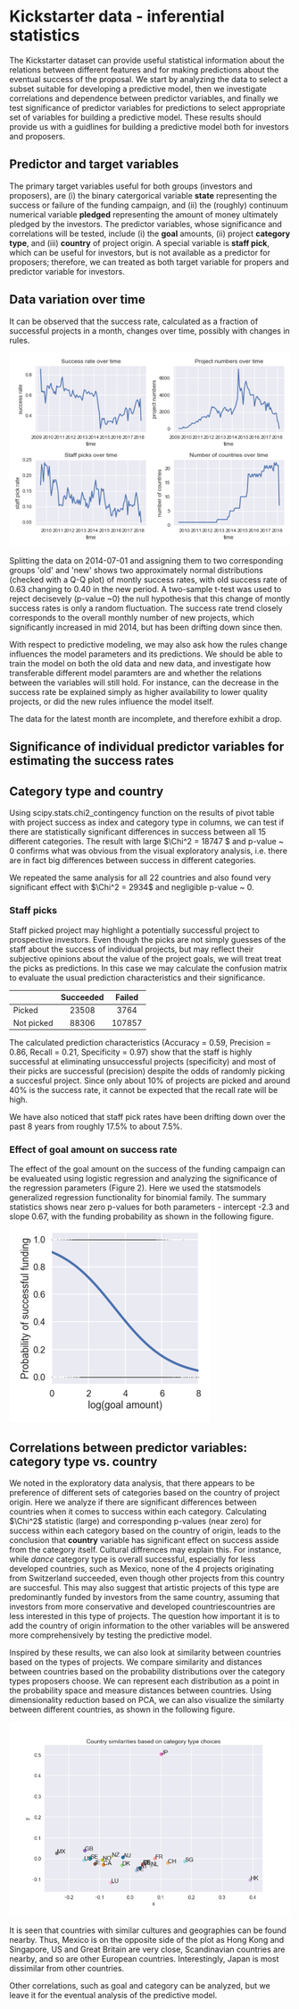 # Kickstarter data - inferential statistics

The Kickstarter dataset can provide useful statistical information about the relations between different features 
and for making predictions about the eventual success of the proposal.
We start by analyzing the data to select a subset suitable for developing a predictive model, then we investigate correlations and dependence between predictor variables,
and finally we test significance of predictor variables for predictions to select appropriate set of variables for building a predictive model. These results should provide us with a
guidlines for building a predictive model both for investors and proposers.

## Predictor and target variables

The primary target variables useful for both groups (investors and proposers), are (i) the binary catergorical variable **state**
representing the success or failure of the funding campaign, and (ii) the (roughly) continuum numerical variable **pledged** representing
the amount of money ultimately pledged by the investors. The predictor variables, whose significance and correlations will be tested, include (i) the **goal** amounts,
(ii) project **category type**, and (iii) **country** of project origin. A special variable is **staff pick**, which can be useful for investors,
but is not available as a predictor for proposers; therefore, we can treated as both target variable for propers and predictor variable for investors.

## Data variation over time

It can be observed that the success rate, calculated as a fraction of successful projects in a month, changes over time, possibly with changes in rules.

![](trends.png)

Splitting the data on 2014-07-01 and assigning them to two corresponding groups 'old' and 'new' shows two approximately normal distributions (checked with a Q-Q plot)
of montly success rates, with old success rate of 0.63 changing to 0.40 in the new period. A two-sample t-test was used to reject decisevely (p-value ~0) the null hypothesis
that this change of montly success rates is only a random fluctuation. 
The success rate trend closely corresponds to the overall monthly number of new projects, which significantly increased in mid 2014, but has been drifting down since then.

With respect to predictive modeling, we may also ask how the rules change influences the model parameters and its predictions. We should be able to train the model on both
the old data and new data, and investigate how transferable different model paramters are and whether the relations between the variables will still hold.
For instance, can the decrease in the success rate be explained simply as higher availability to lower quality projects, or did the new rules influence the model itself.

The data for the latest month are incomplete, and therefore exhibit a drop.

## Significance of individual predictor variables for estimating the success rates

## Category type and country
Using scipy.stats.chi2\_contingency function on the results of pivot table
with project success as index and category type in columns, we can test if there are statistically significant differences in success between all 15 different categories.
The result with large $\Chi^2 = 18747 $ and p-value ~ 0 confirms what was obvious from the visual exploratory analysis, i.e. there are in fact big differences
between success in different categories.

We repeated the same analysis for all 22 countries and also found very significant effect with $\Chi^2 = 2934$ and negligible p-value ~ 0.


### Staff picks
Staff picked project may highlight a potentially successful project to prospective investors.
Even though the picks are not simply guesses of the staff about the success of
individual projects, but may reflect their subjective opinions about the value of the project goals, we will treat treat the picks as predictions.
In this case we may calculate the confusion matrix to evaluate the usual prediction characteristics and their significance.

|          | Succeeded | Failed |
|----------|:---------:|:------:|
| Picked   | 23508     |  3764  |
|Not picked| 88306     | 107857 |

The calculated prediction characteristics (Accuracy = 0.59, Precision = 0.86, Recall = 0.21, Specificity = 0.97) show that the staff
is highly successful at eliminating unsuccessful projects (specificity) and most of their picks are successful (precision) despite the odds of randomly picking a succesful project.
Since only about 10% of projects are picked and around 40% is the success rate, it cannot be expected that the recall rate will be high.

We have also noticed that staff pick rates have been drifting down over the past 8 years from roughly 17.5% to about 7.5%.

### Effect of goal amount on success rate

The effect of the goal amount on the success of the funding campaign can be
evalueated using logistic regression and analyzing the significance of the
regression parameters (Figure 2). Here we used the statsmodels generalized regression
functionality for binomial family. The summary statistics shows near zero
p-values for both parameters - intercept -2.3 and slope 0.67, with the
funding probability as shown in the following figure.
![](success_goal.png)

## Correlations between predictor variables: category type vs. country

We noted in the exploratory data analysis, that there appears to be preference of different sets of categories based on the country of project origin.
Here we analyze if there are significant differences between countries when it comes to success within each category. Calculating $\Chi^2$ statistic (large)
and corresponding p-values (near zero) for success within each category based on the country of origin, leads to the conclusion that **country** variable has
significant effect on success asside from the category itself. Cultural
diffrences may explain this. For instance, while *dance* category type is overall successful, especially for less developed countries, such as Mexico,
none of the 4 projects originating from Switzerland succeeded, even though other projects from this country are succesful.
This may also suggest that artistic projects of this type are predominantly funded by investors from the same country,
assuming that investors from more conservative and developed countriescountries are less interested in this type of projects.
The question how important it is to add the country of origin information to the other variables will be answered more comprehensively by testing the
predictive model.

Inspired by these results, we can also look at similarity between countries
based on the types of projects. We compare similarity and distances between
countries based on the probability distributions over the category types proposers choose.
We can represent each distribution as a point in the probability space and
measure distances between countries. Using
dimensionality reduction based on PCA, we can also visualize the similarty
between different countries, as shown in the following figure.

![](country_similarity.png)

It is seen that countries with similar cultures
and geographies can be found nearby. Thus, Mexico is on the opposite side of
the plot as Hong Kong and Singapore, US and Great Britain are very close, Scandinavian
countries are nearby, and so are other European countries. Interestingly,
Japan is most dissimilar from other countries.

Other correlations, such as goal and category can be analyzed, but we leave it
for the eventual analysis of the predictive model.


